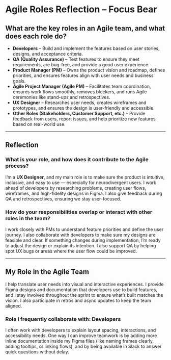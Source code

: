 # Agile Roles Reflection – Focus Bear

## What are the key roles in an Agile team, and what does each role do?

- **Developers** – Build and implement the features based on user stories, designs, and acceptance criteria.
- **QA (Quality Assurance)** – Test features to ensure they meet requirements, are bug-free, and provide a good user experience.
- **Product Manager (PM)** – Owns the product vision and roadmap, defines priorities, and ensures features align with user needs and business goals.
- **Agile Project Manager (Agile PM)** – Facilitates team coordination, ensures work flows smoothly, removes blockers, and runs Agile ceremonies like stand-ups and retrospectives.
- **UX Designer** – Researches user needs, creates wireframes and prototypes, and ensures the design is user-friendly and accessible.
- **Other Roles (Stakeholders, Customer Support, etc.)** – Provide feedback from users, report issues, and help prioritize new features based on real-world use.

---

## Reflection

### What is your role, and how does it contribute to the Agile process?
I’m a **UX Designer**, and my main role is to make sure the product is intuitive, inclusive, and easy to use — especially for neurodivergent users. I work ahead of developers by researching problems, creating user flows, wireframes, and high-fidelity designs in Figma. I also give feedback during QA and retrospectives, ensuring we stay user-focused.

### How do your responsibilities overlap or interact with other roles in the team?
I work closely with PMs to understand feature priorities and define the user journey. I also collaborate with developers to make sure my designs are feasible and clear. If something changes during implementation, I’m ready to adjust the design or explain its intention. I also support QA by helping spot UX bugs or areas where the user flow could be improved.

---

## My Role in the Agile Team

I help translate user needs into visual and interactive experiences. I provide Figma designs and documentation that developers use to build features, and I stay involved throughout the sprint to ensure what’s built matches the vision. I also participate in retros and async updates to keep the team aligned.

### Role I frequently collaborate with: Developers

I often work with developers to explain layout spacing, interactions, and accessibility needs. One way I can improve teamwork is by adding more inline documentation inside my Figma files (like naming frames clearly, adding tooltips, or linking flows), and by being available in Slack to answer quick questions without delay.
